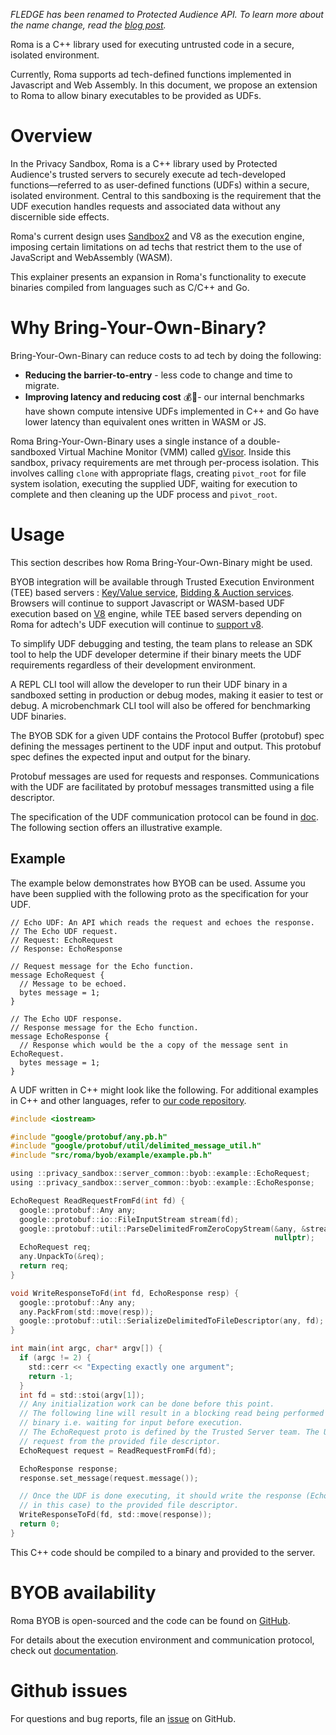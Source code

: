 

*FLEDGE has been renamed to Protected Audience API. To learn more about the name change, read the [blog post](https://privacysandbox.com/intl/en_us/news/protected-audience-api-our-new-name-for-fledge).*

Roma is a C++ library used for executing untrusted code in a secure, isolated environment.

Currently, Roma supports ad tech-defined functions implemented in Javascript and Web Assembly. In this document, we propose an extension to Roma to allow binary executables to be provided as UDFs.

# Overview

In the Privacy Sandbox, Roma is a C++ library used by Protected Audience's trusted servers to securely execute ad tech-developed functions—referred to as user-defined functions (UDFs) within a secure, isolated environment. Central to this sandboxing is the requirement that the UDF execution handles requests and associated data without any discernible side effects.

Roma's current design uses [Sandbox2](https://developers.google.com/code-sandboxing/sandbox2) and V8 as the execution engine, imposing certain limitations on ad techs that restrict them to the use of JavaScript and WebAssembly (WASM).

This explainer presents an expansion in Roma's functionality to execute binaries compiled from languages such as C/C++ and Go.

# Why Bring-Your-Own-Binary?

Bring-Your-Own-Binary can reduce costs to ad tech by doing the following:

* **Reducing the barrier-to-entry** \- less code to change and time to migrate.
* **Improving latency and reducing cost** 💰💸- our internal benchmarks have shown compute intensive UDFs implemented in C++ and Go have lower latency than equivalent ones written in WASM or JS.

Roma Bring-Your-Own-Binary uses a single instance of a double-sandboxed Virtual Machine Monitor (VMM) called [gVisor](https://gvisor.dev/).  Inside this sandbox, privacy requirements are met through per-process isolation. This involves calling `clone` with appropriate flags, creating `pivot_root` for file system isolation, executing the supplied UDF, waiting for execution to complete and then cleaning up the UDF process and `pivot_root`.

# Usage

This section describes how Roma Bring-Your-Own-Binary might be used.

BYOB integration will be available  through Trusted Execution Environment (TEE) based servers : [Key/Value service](https://github.com/privacysandbox/protected-auction-services-docs/blob/69cef5a4ebb0b4f3077d93e94a9cd9bb56686c54/key_value_service_user_defined_functions.md), [Bidding & Auction services](https://github.com/privacysandbox/protected-auction-services-docs/blob/ef04c4c6f8d788534130938750ae5573691a66dc/bidding_auction_services_api.md). Browsers will continue to  support Javascript or WASM-based UDF execution based on [V8](https://v8.dev/) engine, while TEE based servers depending on Roma for adtech's UDF execution will continue to [support v8](https://github.com/privacysandbox/data-plane-shared-libraries/tree/main/src/roma/sandbox/js_engine/v8_engine).

To simplify UDF debugging and testing, the team plans to release an SDK tool to help the UDF developer determine if their binary meets the UDF requirements regardless of their development environment.

A REPL CLI tool will allow the developer to run their UDF binary in a sandboxed setting in production or debug modes, making it easier to test or debug. A microbenchmark CLI tool will also be offered for benchmarking UDF binaries.

The BYOB SDK for a given UDF contains the Protocol Buffer (protobuf) spec defining the messages pertinent to the UDF input and output. This protobuf spec defines the expected input and output for the binary.

Protobuf messages are used for requests and responses. Communications with the UDF are facilitated by protobuf messages transmitted using a file descriptor.

The specification of the UDF communication protocol can be found in [doc](https://github.com/privacysandbox/data-plane-shared-libraries/blob/78ccab09a2a3fb8a9868e482638639ec8cacb928/docs/roma/byob/sdk/docs/udf/Communication%20Interface.md).
 The following section offers an illustrative example.

## Example

The example below demonstrates how BYOB can be used.
Assume you have been supplied with the following proto as the specification for your UDF.

```
// Echo UDF: An API which reads the request and echoes the response.
// The Echo UDF request.
// Request: EchoRequest
// Response: EchoResponse

// Request message for the Echo function.
message EchoRequest {
  // Message to be echoed.
  bytes message = 1;
}

// The Echo UDF response.
// Response message for the Echo function.
message EchoResponse {
  // Response which would be the a copy of the message sent in EchoRequest.
  bytes message = 1;
}
```

A UDF written in C++ might look like the following. For additional examples in C++ and other languages, refer to [our code repository](https://github.com/privacysandbox/data-plane-shared-libraries/tree/main/src/roma/byob/example).

```c
#include <iostream>

#include "google/protobuf/any.pb.h"
#include "google/protobuf/util/delimited_message_util.h"
#include "src/roma/byob/example/example.pb.h"

using ::privacy_sandbox::server_common::byob::example::EchoRequest;
using ::privacy_sandbox::server_common::byob::example::EchoResponse;

EchoRequest ReadRequestFromFd(int fd) {
  google::protobuf::Any any;
  google::protobuf::io::FileInputStream stream(fd);
  google::protobuf::util::ParseDelimitedFromZeroCopyStream(&any, &stream,
                                                           nullptr);
  EchoRequest req;
  any.UnpackTo(&req);
  return req;
}

void WriteResponseToFd(int fd, EchoResponse resp) {
  google::protobuf::Any any;
  any.PackFrom(std::move(resp));
  google::protobuf::util::SerializeDelimitedToFileDescriptor(any, fd);
}

int main(int argc, char* argv[]) {
  if (argc != 2) {
    std::cerr << "Expecting exactly one argument";
    return -1;
  }
  int fd = std::stoi(argv[1]);
  // Any initialization work can be done before this point.
  // The following line will result in a blocking read being performed by the
  // binary i.e. waiting for input before execution.
  // The EchoRequest proto is defined by the Trusted Server team. The UDF reads
  // request from the provided file descriptor.
  EchoRequest request = ReadRequestFromFd(fd);

  EchoResponse response;
  response.set_message(request.message());

  // Once the UDF is done executing, it should write the response (EchoResponse
  // in this case) to the provided file descriptor.
  WriteResponseToFd(fd, std::move(response));
  return 0;
}
```

This C++ code should be compiled to a binary and provided to the server.

# BYOB availability

Roma BYOB is open-sourced and the code can be found on [GitHub](https://github.com/privacysandbox/data-plane-shared-libraries/tree/78ccab09a2a3fb8a9868e482638639ec8cacb928/src/roma/byob).

For details about the execution environment and communication protocol, check out [documentation](https://github.com/privacysandbox/data-plane-shared-libraries/tree/78ccab09a2a3fb8a9868e482638639ec8cacb928/docs/roma/byob/sdk/docs/udf).

# Github issues

For questions and bug reports, file an [issue](https://github.com/WICG/protected-auction-services-discussion) on GitHub.
